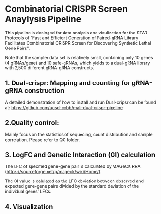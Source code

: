 # Combinatorial CRISPR Screen Anaylysis Pipeline
This pipeline is desinged for data analysis and visulization for the STAR Protocols of "Fast and Efficient Generation of Paired-gRNA Library Facilitates Combinatorial CRISPR Screen for Discovering Synthetic Lethal Gene Pairs".

Note that the sampler data set is relatively small, containing only 10 genes (4 gRNAs/gene) and 10 safe-gRNAs, which yields to a dual-gRNA library with 2,500 different gRNA-gRNA constructs. 

## 1. Dual-crispr: Mapping and counting for gRNA-gRNA construction
A detailed demonstration of how to install and run Dual-cripsr can be found at: 
https://github.com/ucsd-ccbb/mali-dual-crispr-pipeline 

## 2.Quality control:
Mainly focus on the statistics of sequecing, count distribution and sample correlation.
Please refer to QC folder.

## 3. LogFC and Genetic Interaction (GI) calculation 
The LFC of specified gene-gene pair is calculated by MAGeCK RRA (https://sourceforge.net/p/mageck/wiki/Home/).

The GI value is calulated as the LFC deviation between observed and expected gene-gene pairs divided by the standard deviation of the individual genes’ LFCs.

## 4. Visualization
